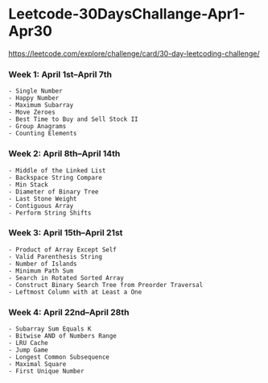 # Leetcode-30DaysChallange-Apr1-Apr30
https://leetcode.com/explore/challenge/card/30-day-leetcoding-challenge/


### Week 1: April 1st–April 7th
    - Single Number  
    - Happy Number  
    - Maximum Subarray  
    - Move Zeroes  
    - Best Time to Buy and Sell Stock II  
    - Group Anagrams  
    - Counting Elements
### Week 2: April 8th–April 14th
    - Middle of the Linked List  
    - Backspace String Compare  
    - Min Stack  
    - Diameter of Binary Tree  
    - Last Stone Weight  
    - Contiguous Array  
    - Perform String Shifts
### Week 3: April 15th–April 21st
    - Product of Array Except Self  
    - Valid Parenthesis String  
    - Number of Islands  
    - Minimum Path Sum  
    - Search in Rotated Sorted Array 
    - Construct Binary Search Tree from Preorder Traversal  
    - Leftmost Column with at Least a One
### Week 4: April 22nd–April 28th
    - Subarray Sum Equals K  
    - Bitwise AND of Numbers Range  
    - LRU Cache  
    - Jump Game  
    - Longest Common Subsequence  
    - Maximal Square  
    - First Unique Number
